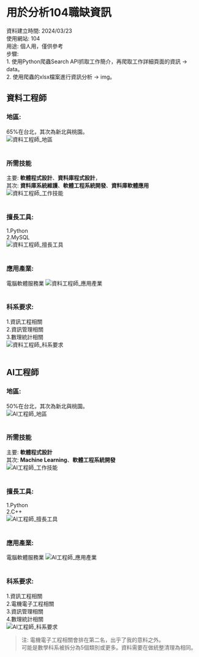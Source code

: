 # 用於分析104職缺資訊

資料建立時間: 2024/03/23 <br>
使用網站: 104 <br>
用途: 個人用，僅供參考<br>
步驟: <br>
    1. 使用Python爬蟲Search API抓取工作簡介，再爬取工作詳細頁面的資訊 -> data。<br>
    2. 使用爬蟲的xlsx檔案進行資訊分析 -> img。<br>


## 資料工程師<br>
### 地區:<br>
65%在台北，其次為新北與桃園。<br>
![資料工程師_地區](https://github.com/WeiLiangYu/104_AnalyzeJob/blob/main/img/%E8%B3%87%E6%96%99%E5%B7%A5%E7%A8%8B%E5%B8%AB/%E8%B3%87%E6%96%99%E5%B7%A5%E7%A8%8B%E5%B8%AB_%E5%B7%A5%E4%BD%9C%E5%9C%B0%E5%8D%80.jpg?raw=true)<br><br>
### 所需技能<br>
主要: **軟體程式設計**、**資料庫程式設計**，<br>
其次: **資料庫系統維護**、**軟體工程系統開發**、**資料庫軟體應用**<br>
![資料工程師_工作技能](https://github.com/WeiLiangYu/104_AnalyzeJob/blob/main/img/%E8%B3%87%E6%96%99%E5%B7%A5%E7%A8%8B%E5%B8%AB/%E8%B3%87%E6%96%99%E5%B7%A5%E7%A8%8B%E5%B8%AB_%E5%B7%A5%E4%BD%9C%E6%8A%80%E8%83%BD.jpg?raw=true)<br><br>
### 擅長工具: <br>
1.Python<br>
2.MySQL<br>
![資料工程師_擅長工具](https://github.com/WeiLiangYu/104_AnalyzeJob/blob/main/img/%E8%B3%87%E6%96%99%E5%B7%A5%E7%A8%8B%E5%B8%AB/%E8%B3%87%E6%96%99%E5%B7%A5%E7%A8%8B%E5%B8%AB_%E6%93%85%E9%95%B7%E5%B7%A5%E5%85%B7.jpg?raw=true)<br><br>
### 應用產業:<br>
電腦軟體服務業
![資料工程師_應用產業](https://github.com/WeiLiangYu/104_AnalyzeJob/blob/main/img/%E8%B3%87%E6%96%99%E5%B7%A5%E7%A8%8B%E5%B8%AB/%E8%B3%87%E6%96%99%E5%B7%A5%E7%A8%8B%E5%B8%AB_%E7%94%A2%E6%A5%AD.jpg?raw=true)<br><br>
### 科系要求: <br>
1.資訊工程相關<br>
2.資訊管理相關<br>
3.數理統計相關<br>
![資料工程師_科系要求](https://github.com/WeiLiangYu/104_AnalyzeJob/blob/main/img/%E8%B3%87%E6%96%99%E5%B7%A5%E7%A8%8B%E5%B8%AB/%E8%B3%87%E6%96%99%E5%B7%A5%E7%A8%8B%E5%B8%AB_%E7%A7%91%E7%B3%BB%E8%A6%81%E6%B1%82.jpg?raw=true)<br><br>

## AI工程師<br>
### 地區:<br>
50%在台北，其次為新北與桃園。<br>
![AI工程師_地區](https://github.com/WeiLiangYu/104_AnalyzeJob/blob/main/img/AI%E5%B7%A5%E7%A8%8B%E5%B8%AB/AI%E5%B7%A5%E7%A8%8B%E5%B8%AB_%E5%B7%A5%E4%BD%9C%E5%9C%B0%E5%8D%80.jpg?raw=true)<br><br>
### 所需技能<br>
主要: **軟體程式設計**<br>
其次: **Machine Learning**、**軟體工程系統開發**<br>
![AI工程師_工作技能](https://github.com/WeiLiangYu/104_AnalyzeJob/blob/main/img/AI%E5%B7%A5%E7%A8%8B%E5%B8%AB/AI%E5%B7%A5%E7%A8%8B%E5%B8%AB_%E5%B7%A5%E4%BD%9C%E6%8A%80%E8%83%BD.jpg?raw=true)<br><br>
### 擅長工具: <br>
1.Python<br>
2.C++<br>
![AI工程師_擅長工具](https://github.com/WeiLiangYu/104_AnalyzeJob/blob/main/img/AI%E5%B7%A5%E7%A8%8B%E5%B8%AB/AI%E5%B7%A5%E7%A8%8B%E5%B8%AB_%E6%93%85%E9%95%B7%E5%B7%A5%E5%85%B7.jpg?raw=true)<br><br>
### 應用產業:<br>
電腦軟體服務業
![AI工程師_應用產業](https://github.com/WeiLiangYu/104_AnalyzeJob/blob/main/img/AI%E5%B7%A5%E7%A8%8B%E5%B8%AB/AI%E5%B7%A5%E7%A8%8B%E5%B8%AB_%E7%94%A2%E6%A5%AD.jpg?raw=true)<br><br>
### 科系要求: <br>
1.資訊工程相關<br>
2.電機電子工程相關<br>
3.資訊管理相關<br>
4.數理統計相關<br>
![AI工程師_科系要求](https://github.com/WeiLiangYu/104_AnalyzeJob/blob/main/img/AI%E5%B7%A5%E7%A8%8B%E5%B8%AB/AI%E5%B7%A5%E7%A8%8B%E5%B8%AB_%E7%A7%91%E7%B3%BB%E8%A6%81%E6%B1%82.jpg?raw=true)<br>
> 注: 電機電子工程相關會排在第二名，出乎了我的意料之外。<br>
> 可能是數學科系被拆分為5個類別或更多。資料需要在做統整清理為相同。